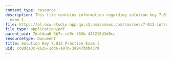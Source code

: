 ```yaml
---
content_type: resource
description: This file contains information regarding solution key 7.013 practice
  exam 1.
file: https://ol-ocw-studio-app-qa.s3.amazonaws.com/courses/7-013-introductory-biology-spring-2013/cc8dca3c86361dd6a07b3e947bbb4379_MIT7_013S13_Exam_1Sol.pdf
file_type: application/pdf
parent_uid: 7dafdaa6-9b7c-cd9c-463b-415218d3d0cc
resourcetype: Document
title: Solution Key 7.013 Practice Exam 1
uid: cc8dca3c-8636-1dd6-a07b-3e947bbb4379
---
```

